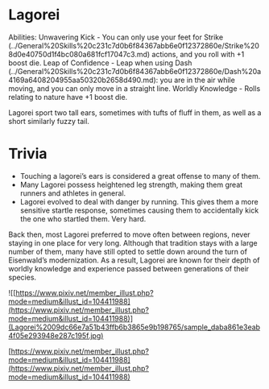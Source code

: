 # Lagorei

Abilities: Unwavering Kick - You can only use your feet for Strike (../General%20Skills%20c231c7d0b6f84367abb6e0f12372860e/Strike%208d0e40750d1f4bc080a681fcf17047c3.md) actions, and you roll with +1 boost die.
Leap of Confidence - Leap when using Dash (../General%20Skills%20c231c7d0b6f84367abb6e0f12372860e/Dash%20a4169a6408204955aa50320b2658d490.md): you are in the air while moving, and you can only move in a straight line.
Worldly Knowledge - Rolls relating to nature have +1 boost die.

Lagorei sport two tall ears, sometimes with tufts of fluff in them, as well as a short similarly fuzzy tail.

# Trivia

- Touching a lagorei’s ears is considered a great offense to many of them.
- Many Lagorei possess heightened leg strength, making them great runners and athletes in general.
- Lagorei evolved to deal with danger by running. This gives them a more sensitive startle response, sometimes causing them to accidentally kick the one who startled them. Very hard.

Back  then, most Lagorei preferred to move often between regions, never staying in one place for very long. Although that tradition stays with a large number of them, many have still opted to settle down around the turn of Eisenwald’s modernization. As a result, Lagorei are known for their depth of worldly knowledge and experience passed between generations of their species.

![[https://www.pixiv.net/member_illust.php?mode=medium&illust_id=104411988](https://www.pixiv.net/member_illust.php?mode=medium&illust_id=104411988)](Lagorei%2009dc66e7a51b43ffb6b3865e9b198765/sample_daba861e3eab4f05e293948e287c195f.jpg)

[https://www.pixiv.net/member_illust.php?mode=medium&illust_id=104411988](https://www.pixiv.net/member_illust.php?mode=medium&illust_id=104411988)